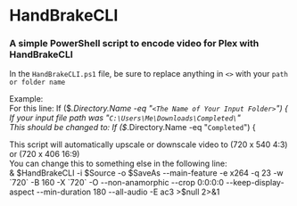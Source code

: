 # HandBrakeCLI
### A simple PowerShell script to encode video for Plex with HandBrakeCLI

In the `HandBrakeCLI.ps1` file, be sure to replace anything in `<>` with your `path or folder name`

Example:  
For this line: If ($_.Directory.Name -eq "`<The Name of Your Input Folder>`") {  
If your input file path was "`C:\Users\Me\Downloads\Completed\`"  
This should be changed to: If ($_.Directory.Name -eq "`Completed`") {  

This script will automatically upscale or downscale video to (720 x 540 4:3) or (720 x 406 16:9)  
You can change this to something else in the following line:  
& $HandBrakeCLI -i $Source -o $SaveAs --main-feature -e x264 -q 23 -w `720` -B 160 -X `720` -O --non-anamorphic --crop 0:0:0:0 --keep-display-aspect --min-duration 180 --all-audio -E ac3 >$null 2>&1
